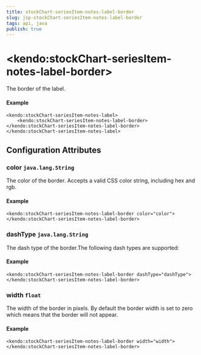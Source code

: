 ```yaml
---
title: stockChart-seriesItem-notes-label-border
slug: jsp-stockChart-seriesItem-notes-label-border
tags: api, java
publish: true
---
```


# \<kendo:stockChart-seriesItem-notes-label-border\>

The border of the label.

#### Example
    <kendo:stockChart-seriesItem-notes-label>
        <kendo:stockChart-seriesItem-notes-label-border></kendo:stockChart-seriesItem-notes-label-border>
    </kendo:stockChart-seriesItem-notes-label>

## Configuration Attributes

### color `java.lang.String`

The color of the border. Accepts a valid CSS color string, including hex and rgb.

#### Example
    <kendo:stockChart-seriesItem-notes-label-border color="color">
    </kendo:stockChart-seriesItem-notes-label-border>

### dashType `java.lang.String`

The dash type of the border.The following dash types are supported:

#### Example
    <kendo:stockChart-seriesItem-notes-label-border dashType="dashType">
    </kendo:stockChart-seriesItem-notes-label-border>

### width `float`

The width of the border in pixels. By default the border width is set to zero which means that the border will not appear.

#### Example
    <kendo:stockChart-seriesItem-notes-label-border width="width">
    </kendo:stockChart-seriesItem-notes-label-border>

 
